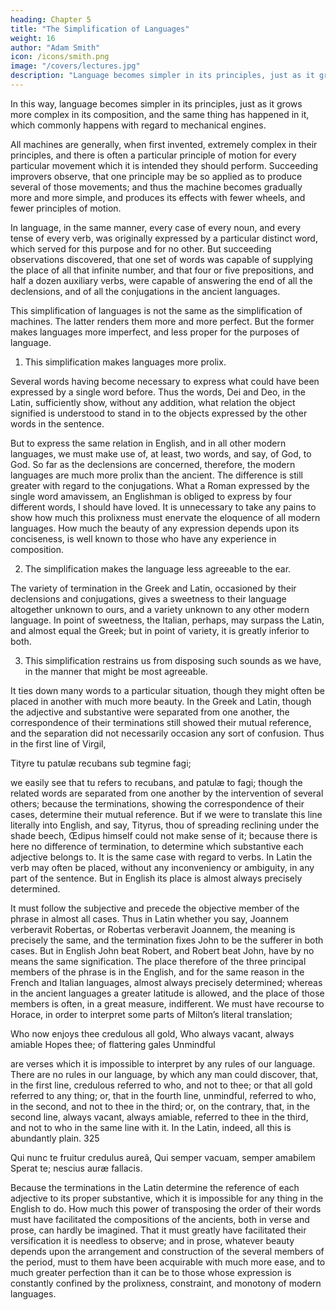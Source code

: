 ```yaml
---
heading: Chapter 5
title: "The Simplification of Languages"
weight: 16
author: "Adam Smith"
icon: /icons/smith.png
image: "/covers/lectures.jpg"
description: "Language becomes simpler in its principles, just as it grows more complex in its composition"
---
```





In this way, language becomes simpler in its principles, just as it grows more complex in its composition, and the same thing has happened in it, which commonly happens with regard to mechanical engines. 

All machines are generally, when first invented, extremely complex in their principles, and there is often a particular principle of motion for every particular movement which it is intended they should perform. Succeeding improvers observe, that one principle may be so applied as to produce several of those movements; and thus the machine becomes gradually more and more simple, and produces its effects with fewer wheels, and fewer principles of motion. 

In language, in the same manner, every case of every noun, and every tense of every verb, was originally expressed by a particular distinct word, which served for this purpose and for no other. But succeeding observations discovered, that one set of words was capable of supplying the place of all that infinite number, and that four or five prepositions, and half a dozen auxiliary verbs, were capable of answering the end of all the declensions, and of all the conjugations in the ancient languages.

This simplification of languages is not the same as the simplification of machines. The latter renders them more and more perfect. But the former makes languages more imperfect, and less proper for the purposes of language.

1. This simplification makes languages more prolix. 

Several words having become necessary to express what could have been expressed by a single word before. Thus the words, Dei and Deo, in the Latin, sufficiently show, without any addition, what relation the object signified is understood to stand in to the objects expressed by the other words in the sentence. 

But to express the same relation in English, and in all other modern languages, we must make use of, at least, two words, and say, of God, to God. So far as the declensions are concerned, therefore, the modern languages are much more prolix than the ancient. The difference is still greater with regard to the conjugations. What a Roman expressed by the single word amavissem, an Englishman is obliged to express by four different words, I should have loved. It is unnecessary to take any pains to show how much this prolixness must enervate the eloquence of all modern languages. How much the beauty of any expression depends upon its conciseness, is well known to those who have any experience in composition.

2. The simplification makes the language less agreeable to the ear. 

The variety of termination in the Greek and Latin, occasioned by their declensions and conjugations, gives a sweetness to their language altogether unknown to ours, and a variety unknown to any other modern language. In point of sweetness, the Italian, perhaps, may surpass the Latin, and almost equal the Greek; but in point of variety, it is greatly inferior to both.

3. This simplification restrains us from disposing such sounds as we have, in the manner that might be most agreeable. 

It ties down many words to a particular situation, though they might often be placed in another with much more beauty. In the Greek and Latin, though the adjective and substantive were separated from one another, the correspondence of their terminations still showed their mutual reference, and the separation did not necessarily occasion any sort of confusion. Thus in the first line of Virgil,

Tityre tu patulæ recubans sub tegmine fagi;

we easily see that tu refers to recubans, and patulæ to fagi; though the related words are separated from one another by the intervention of several others; because the terminations, showing the correspondence of their cases, determine their mutual reference. But if we were to translate this line literally into English, and say, Tityrus, thou of spreading reclining under the shade beech, Œdipus himself could not make sense of it; because there is here no difference of termination, to determine which substantive each adjective belongs to. It is the same case with regard to verbs. In Latin the verb may often be placed, without any inconveniency or ambiguity, in any part of the sentence. But in English its place is almost always precisely determined. 

It must follow the subjective and precede the objective member of the phrase in almost all cases. Thus in Latin whether you say, Joannem verberavit Robertas, or Robertas verberavit Joannem, the meaning is precisely the same, and the termination fixes John to be the sufferer in both cases. But in English John beat Robert, and Robert beat John, have by no means the same signification. The place therefore of the three principal members of the phrase is in the English, and for the same reason in the French and Italian languages, almost always precisely determined; whereas in the ancient languages a greater latitude is allowed, and the place of those members is often, in a great measure, indifferent. We must have recourse to Horace, in order to interpret some parts of Milton’s literal translation;

Who now enjoys thee credulous all gold,
Who always vacant, always amiable
Hopes thee; of flattering gales
Unmindful

are verses which it is impossible to interpret by any rules of our language. There are no rules in our language, by which any man could discover, that, in the first line, credulous referred to who, and not to thee; or that all gold referred to any thing; or, that in the fourth line, unmindful, referred to who, in the second, and not to thee in the third; or, on the contrary, that, in the second line, always vacant, always amiable, referred to thee in the third, and not to who in the same line with it. In the Latin, indeed, all this is abundantly plain. 325

Qui nunc te fruitur credulus aureâ,
Qui semper vacuam, semper amabilem
Sperat te; nescius auræ fallacis.

Because the terminations in the Latin determine the reference of each adjective to its proper substantive, which it is impossible for any thing in the English to do. How much this power of transposing the order of their words must have facilitated the compositions of the ancients, both in verse and prose, can hardly be imagined. That it must greatly have facilitated their versification it is needless to observe; and in prose, whatever beauty depends upon the arrangement and construction of the several members of the period, must to them have been acquirable with much more ease, and to much greater perfection than it can be to those whose expression is constantly confined by the prolixness, constraint, and monotony of modern languages.
